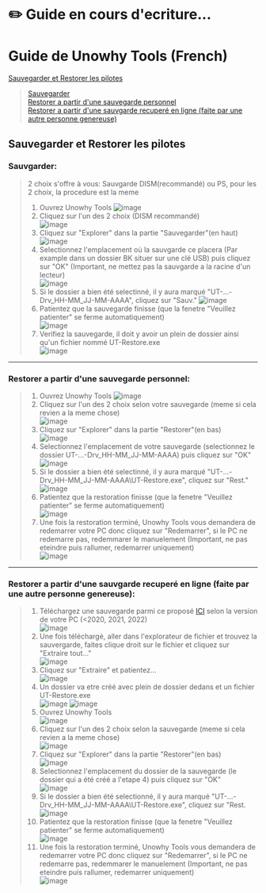 # ✏️ Guide en cours d'ecriture...
# Guide de Unowhy Tools (French)
  
[Sauvegarder et Restorer les pilotes](https://github.com/STY1001/Unowhy-Tools/blob/master/GUIDE-FR.md#sauvegarder-et-restorer-les-pilotes)  
> [Sauvegarder](https://github.com/STY1001/Unowhy-Tools/blob/master/GUIDE-FR.md#sauvgarder)  
> [Restorer a partir d'une sauvegarde personnel](https://github.com/STY1001/Unowhy-Tools/blob/master/GUIDE-FR.md#restorer-a-partir-dune-sauvegarde-personnel)  
> [Restorer a partir d'une sauvgarde recuperé en ligne (faite par une autre personne genereuse)](https://github.com/STY1001/Unowhy-Tools/blob/master/GUIDE-FR.md##restorer-a-partir-dune-sauvgarde-recuper%C3%A9-en-ligne-faite-par-une-autre-personne-genereuse)  
  
## Sauvegarder et Restorer les pilotes
### Sauvgarder:
>2 choix s'offre à vous: Sauvgarde DISM(recommandé) ou PS, pour les 2 choix, la procedure est la meme
>1. Ouvrez Unowhy Tools
>![image](https://user-images.githubusercontent.com/57889852/197388385-0cd879a8-0f01-4665-9e2b-78c63ded92bd.png)
>2. Cliquez sur l'un des 2 choix (DISM recommandé)  
>![image](https://user-images.githubusercontent.com/57889852/197388473-38eef5f4-40e9-4edb-850a-ddda5d1cd1c5.png)
>3. Cliquez sur "Explorer" dans la partie "Sauvegarder"(en haut)  
>![image](https://user-images.githubusercontent.com/57889852/197388567-15a0a04d-183b-4cc4-a6f2-6ccee844c8b2.png)
>4. Selectionnez l'emplacement où la sauvgarde ce placera (Par example dans un dossier BK situer sur une clé USB) puis cliquez sur "OK" (Important, ne mettez pas la sauvgarde a la racine d'un lecteur)  
>![image](https://user-images.githubusercontent.com/57889852/197388714-5d028e4f-bc7e-464b-95f1-8aae2c6ec2f4.png)
>5. Si le dossier a bien été selectinné, il y aura marqué "UT-...-Drv_HH-MM_JJ-MM-AAAA", cliquez sur "Sauv."
>![image](https://user-images.githubusercontent.com/57889852/197404200-dd5d88da-7045-43c0-a467-2752deb24ca0.png)
>6. Patientez que la sauvegarde finisse (que la fenetre "Veuillez patienter" se ferme automatiquement)  
>![image](https://user-images.githubusercontent.com/57889852/197404624-aaa5c19a-527e-44e8-a8c9-198b9bfa4fd2.png)
>7. Verifiez la sauvegarde, il doit y avoir un plein de dossier ainsi qu'un fichier nommé UT-Restore.exe  
>![image](https://user-images.githubusercontent.com/57889852/197406294-43d777e4-8dc9-4360-952e-cbbb579e9743.png)
___
### Restorer a partir d'une sauvegarde personnel:
>1. Ouvrez Unowhy Tools
>![image](https://user-images.githubusercontent.com/57889852/197388385-0cd879a8-0f01-4665-9e2b-78c63ded92bd.png)
>2. Cliquez sur l'un des 2 choix selon votre sauvegarde (meme si cela revien a la meme chose)  
>![image](https://user-images.githubusercontent.com/57889852/197388473-38eef5f4-40e9-4edb-850a-ddda5d1cd1c5.png)
>3. Cliquez sur "Explorer" dans la partie "Restorer"(en bas)  
>![image](https://user-images.githubusercontent.com/57889852/197414023-6501c509-921d-4737-ba83-debe89688d4c.png)
>4. Selectionnez l'emplacement de votre sauvegarde (selectionnez le dossier UT-...-Drv_HH-MM_JJ-MM-AAAA) puis cliquez sur "OK"
>![image](https://user-images.githubusercontent.com/57889852/197415962-e924719b-f922-47eb-b111-6812808be2d2.png)
>5. Si le dossier a bien été selectinné, il y aura marqué "UT-...-Drv_HH-MM_JJ-MM-AAAA\UT-Restore.exe", cliquez sur "Rest."  
>![image](https://user-images.githubusercontent.com/57889852/197416224-c7a728de-b32f-479f-a65d-1c14af9de475.png)
>6. Patientez que la restoration finisse (que la fenetre "Veuillez patienter" se ferme automatiquement)  
>![image](https://user-images.githubusercontent.com/57889852/197404624-aaa5c19a-527e-44e8-a8c9-198b9bfa4fd2.png)
>7. Une fois la restoration terminé, Unowhy Tools vous demandera de redemarrer votre PC donc cliquez sur "Redemarrer", si le PC ne redemarre pas, redemmarer le manuelement (Important, ne pas eteindre puis rallumer, redemarrer uniquement)  
>![image](https://user-images.githubusercontent.com/57889852/197416722-890d8c6c-c810-455a-bcb0-b893b565129b.png)
___
### Restorer a partir d'une sauvgarde recuperé en ligne (faite par une autre personne genereuse):
>1. Téléchargez une sauvegarde parmi ce proposé [ICI](https://hksty1001-my.sharepoint.com/:f:/g/personal/cloud_hksty1001_onmicrosoft_com/Ejk2S5pcwCFPnUxKDVQaUPoBpw-3IMAjuLYiJO_Fi-vsKQ?e=SAI4SS) selon la version de votre PC (<2020, 2021, 2022)  
>![image](https://user-images.githubusercontent.com/57889852/197592769-0cf6e828-d56a-45c3-9654-ddcc0ea0b3a7.png)
>2. Une fois téléchargé, aller dans l'explorateur de fichier et trouvez la sauvergarde, faites clique droit sur le fichier et cliquez sur "Extraire tout..."  
>![image](https://user-images.githubusercontent.com/57889852/197624763-4bdfecb4-4fa7-4c7b-bdf9-b1b62e55f902.png)
>3. Cliquez sur "Extraire" et patientez...  
>![image](https://user-images.githubusercontent.com/57889852/197625253-7096762d-134d-4176-8afa-a7baa9466e80.png)
>4. Un dossier va etre créé avec plein de dossier dedans et un fichier UT-Restore.exe  
>![image](https://user-images.githubusercontent.com/57889852/197625605-10fa7df6-a1c1-4529-93d9-ccd7a0cc1df2.png)
>![image](https://user-images.githubusercontent.com/57889852/197625651-0963046d-98de-4e01-b432-9a78ab0f8fa3.png)
>5. Ouvrez Unowhy Tools  
>![image](https://user-images.githubusercontent.com/57889852/197388385-0cd879a8-0f01-4665-9e2b-78c63ded92bd.png)
>6. Cliquez sur l'un des 2 choix selon la sauvegarde (meme si cela revien a la meme chose)  
>![image](https://user-images.githubusercontent.com/57889852/197388473-38eef5f4-40e9-4edb-850a-ddda5d1cd1c5.png)
>7. Cliquez sur "Explorer" dans la partie "Restorer"(en bas)  
>![image](https://user-images.githubusercontent.com/57889852/197414023-6501c509-921d-4737-ba83-debe89688d4c.png)
>8. Selectionnez l'emplacement du dossier de la sauvegarde (le dossier qui a été créé a l'etape 4) puis cliquez sur "OK"  
>![image](https://user-images.githubusercontent.com/57889852/197710025-badabb6a-f07f-4a07-80e3-2735182fef88.png)
>9. Si le dossier a bien été selectionné, il y aura marqué "UT-...-Drv_HH-MM_JJ-MM-AAAA\UT-Restore.exe", cliquez sur "Rest.  
>![image](https://user-images.githubusercontent.com/57889852/197710783-0957fe48-80b4-488b-95b3-f930ea0ba272.png)
>10. Patientez que la restoration finisse (que la fenetre "Veuillez patienter" se ferme automatiquement)  
>![image](https://user-images.githubusercontent.com/57889852/197404624-aaa5c19a-527e-44e8-a8c9-198b9bfa4fd2.png)
>11. Une fois la restoration terminé, Unowhy Tools vous demandera de redemarrer votre PC donc cliquez sur "Redemarrer", si le PC ne redemarre pas, redemmarer le manuelement (Important, ne pas eteindre puis rallumer, redemarrer uniquement)  
>![image](https://user-images.githubusercontent.com/57889852/197416722-890d8c6c-c810-455a-bcb0-b893b565129b.png)
